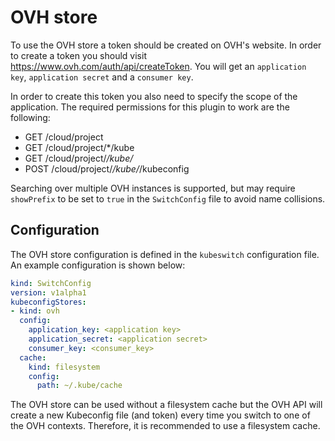# OVH store

To use the OVH store a token should be created on OVH's website. In order to create a token you should visit https://www.ovh.com/auth/api/createToken. You will get an `application key`, `application secret` and a `consumer key`.

In order to create this token you also need to specify the scope of the application. The required permissions for this plugin to work are the following:

- GET /cloud/project
- GET /cloud/project/*/kube
- GET /cloud/project/*/kube/*
- POST /cloud/project/*/kube/*/kubeconfig

Searching over multiple OVH instances is supported, but may require `showPrefix` to be set to `true` in the `SwitchConfig` file to avoid name collisions.

## Configuration

The OVH store configuration is defined in the `kubeswitch` configuration file. An example configuration is shown below:

```yaml
kind: SwitchConfig
version: v1alpha1
kubeconfigStores:
- kind: ovh
  config:
    application_key: <application key>
    application_secret: <application secret>
    consumer_key: <consumer_key>
  cache:
    kind: filesystem
    config:
      path: ~/.kube/cache
```

The OVH store can be used without a filesystem cache but the OVH API will create a new Kubeconfig file (and token) every time you switch to one of the OVH contexts.
Therefore, it is recommended to use a filesystem cache.
